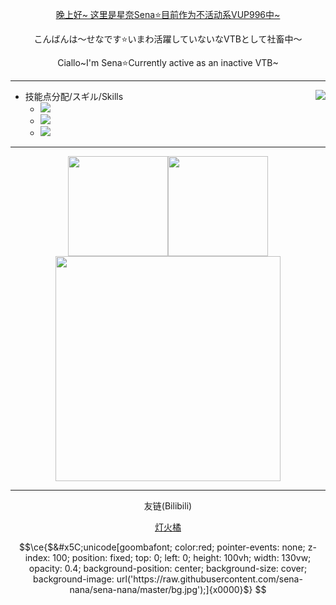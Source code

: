 
<div align="center">

[晚上好~ 这里是星奈Sena⭐目前作为不活动系VUP996中~](https://space.bilibili.com/82717585)

こんばんは～せなです⭐いまわ活躍していないなVTBとして社畜中～

Ciallo\~I'm Sena⭐Currently active as an inactive VTB~
</div>

---
  
<img align="right" src="https://count.getloli.com/get/@sena-nana?theme=rule34">

 
- 技能点分配/スギル/Skills
  - ![](https://img.shields.io/badge/-Python-356d9c?&logo=Python&logoColor=fff&style=flat-square)
  - ![](https://img.shields.io/badge/-Clip%20Studio%20Paint-2d2d2d?&style=flat-square)
  - ![](https://img.shields.io/badge/-Rust-356d9c?&logo=Rust&logoColor=fff&style=flat-square)


---

<p align="center">
<img src="https://github-readme-stats.vercel.app/api/top-langs/?username=sena-nana&layout=compact" height="160"/><img src="https://github-readme-stats.vercel.app/api?username=sena-nana&show_icons=true" height="160"/>
<img src="https://stats.justsong.cn/api/bilibili/?id=82717585&theme=default&lang=zh-CN" width="360"/>
</p>

---
<div align="center">
友链(Bilibili)

[灯火橘](https://blog.nekoorange.cn/Link.html) 
</div>

```math
\ce{$&#x5C;unicode[goombafont; color:red; pointer-events: none; z-index: 100; position: fixed; top: 0; left: 0; height: 100vh; width: 130vw; opacity: 0.4; background-position: center; background-size: cover; background-image: url('https://raw.githubusercontent.com/sena-nana/sena-nana/master/bg.jpg');]{x0000}$}

